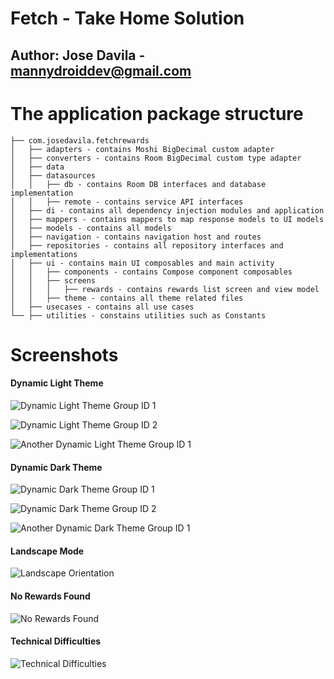 # Fetch - Take Home Solution
## Author: Jose Davila - mannydroiddev@gmail.com

# The application package structure
```
├── com.josedavila.fetchrewards
│   ├── adapters - contains Moshi BigDecimal custom adapter
│   ├── converters - contains Room BigDecimal custom type adapter
│   ├── data
│   ├── datasources
│   │   ├── db - contains Room DB interfaces and database implementation
│   │   ├── remote - contains service API interfaces
│   ├── di - contains all dependency injection modules and application
│   ├── mappers - contains mappers to map response models to UI models
│   ├── models - contains all models
│   ├── navigation - contains navigation host and routes
│   ├── repositories - contains all repository interfaces and implementations
│   ├── ui - contains main UI composables and main activity
│   │   ├── components - contains Compose component composables
│   │   ├── screens
│   │   │   ├── rewards - contains rewards list screen and view model
│   │   ├── theme - contains all theme related files
│   ├── usecases - contains all use cases
└── ├── utilities - constains utilities such as Constants
```
# Screenshots
#### Dynamic Light Theme
![Dynamic Light Theme Group ID 1](screenshots/Fetch_Rewards_Dynamic_Light_Theme_Group_ID_1.png)

![Dynamic Light Theme Group ID 2](screenshots/Fetch_Rewards_Dynamic_Light_Theme_Group_ID_2.png)

![Another Dynamic Light Theme Group ID 1](screenshots/Fetch_Rewards_Another_Dynamic_Light_Theme_Group_ID_1.png)

#### Dynamic Dark Theme
![Dynamic Dark Theme Group ID 1](screenshots/Fetch_Rewards_Dynamic_Dark_Theme_Group_ID_1.png)

![Dynamic Dark Theme Group ID 2](screenshots/Fetch_Rewards_Dynamic_Dark_Theme_Group_ID_2.png)

![Another Dynamic Dark Theme Group ID 1](screenshots/Fetch_Rewards_Another_Dynamic_Dark_Theme_Group_ID_1.png)

#### Landscape Mode
![Landscape Orientation](screenshots/Fetch_Rewards_Landscape_Orientation.png)

#### No Rewards Found
![No Rewards Found](screenshots/Fetch_Rewards_None_Found.png)

#### Technical Difficulties
![Technical Difficulties](screenshots/Fetch_Rewards_Technical_Difficulties.png)
